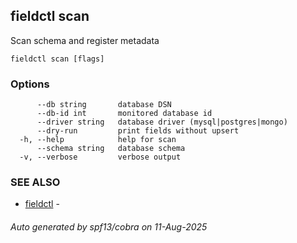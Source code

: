 ## fieldctl scan

Scan schema and register metadata

```
fieldctl scan [flags]
```

### Options

```
      --db string       database DSN
      --db-id int       monitored database id
      --driver string   database driver (mysql|postgres|mongo)
      --dry-run         print fields without upsert
  -h, --help            help for scan
      --schema string   database schema
  -v, --verbose         verbose output
```

### SEE ALSO

* [fieldctl](fieldctl.md)	 - 

###### Auto generated by spf13/cobra on 11-Aug-2025
